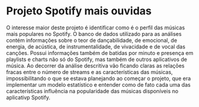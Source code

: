 # Projeto Spotify mais ouvidas
O interesse maior deste projeto é identificar como é o perfil das músicas mais populares no Spotify. O banco de dados utilizado para as análises contém informações sobre o teor de dançabilidade, de emocional, de energia, de acústica, de instrumentalidade, de vivacidade e de vocal das canções. Possui informações também de batidas por minuto e presença em playlists e charts não só do Spotify, mas também de outros aplicativos de música.
Ao decorrer da análise descritiva vão ficando claras as relações fracas entre o número de streams e as características das músicas, impossibilitando o que se estava planejando ao começar o projeto, que era implementar um modelo estatístico e entender como de fato cada uma das características influência na popularidade das músicas disponíveis no aplicativp Spotify.
